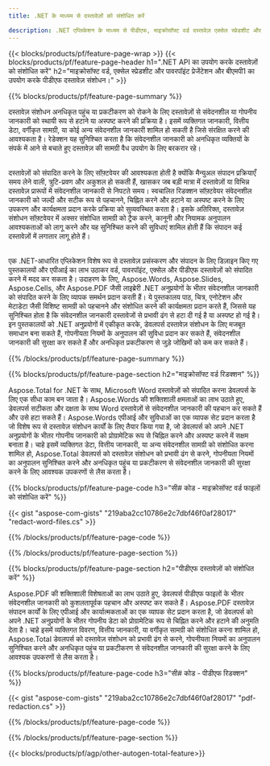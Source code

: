 ```yaml
---
title: .NET के माध्यम से दस्तावेज़ों को संशोधित करें 

description: .NET एप्लिकेशन के माध्यम से पीडीएफ, माइक्रोसॉफ्ट वर्ड दस्तावेज़ एक्सेल स्प्रेडशीट और पावरपॉइंट प्रेजेंटेशन डेटा को खोजें। C# कोड सूचीबद्ध
---
```


{{< blocks/products/pf/feature-page-wrap >}}
{{< blocks/products/pf/feature-page-header h1=".NET API का उपयोग करके दस्तावेज़ों को संशोधित करें" h2="माइक्रोसॉफ्ट वर्ड, एक्सेल स्प्रेडशीट और पावरपॉइंट प्रेजेंटेशन और बीएमपी1 का उपयोग करके पीडीएफ दस्तावेज़ संशोधन।" >}}

{{% blocks/products/pf/feature-page-summary %}}

दस्तावेज़ संशोधन अनधिकृत पहुंच या प्रकटीकरण को रोकने के लिए दस्तावेज़ों से संवेदनशील या गोपनीय जानकारी को स्थायी रूप से हटाने या अस्पष्ट करने की प्रक्रिया है। इसमें व्यक्तिगत जानकारी, वित्तीय डेटा, वर्गीकृत सामग्री, या कोई अन्य संवेदनशील जानकारी शामिल हो सकती है जिसे संरक्षित करने की आवश्यकता है। रेडेक्शन यह सुनिश्चित करता है कि संवेदनशील जानकारी को अनधिकृत व्यक्तियों के संपर्क में आने से बचाते हुए दस्तावेज़ की सामग्री वैध उपयोग के लिए बरकरार रहे। <br /><br />

दस्तावेज़ों को संपादित करने के लिए सॉफ़्टवेयर की आवश्यकता होती है क्योंकि मैन्युअल संपादन प्रक्रियाएँ समय लेने वाली, त्रुटि-प्रवण और अकुशल हो सकती हैं, खासकर जब बड़ी मात्रा में दस्तावेज़ों या विभिन्न दस्तावेज़ प्रारूपों में संवेदनशील जानकारी से निपटते समय। स्वचालित रिडक्शन सॉफ़्टवेयर संवेदनशील जानकारी को जल्दी और सटीक रूप से पहचानने, चिह्नित करने और हटाने या अस्पष्ट करने के लिए उपकरण और कार्यक्षमता प्रदान करके प्रक्रिया को सुव्यवस्थित करता है। इसके अतिरिक्त, दस्तावेज़ संशोधन सॉफ़्टवेयर में अक्सर संशोधित सामग्री को ट्रैक करने, कानूनी और नियामक अनुपालन आवश्यकताओं को लागू करने और यह सुनिश्चित करने की सुविधाएं शामिल होती हैं कि संपादन कई दस्तावेज़ों में लगातार लागू होते हैं।<br /><br />

एक .NET-आधारित एप्लिकेशन विशेष रूप से दस्तावेज़ प्रसंस्करण और संपादन के लिए डिज़ाइन किए गए पुस्तकालयों और एपीआई का लाभ उठाकर वर्ड, पावरपॉइंट, एक्सेल और पीडीएफ दस्तावेज़ों को संपादित करने में मदद कर सकता है। उदाहरण के लिए, Aspose.Words, Aspose.Slides, Aspose.Cells, और Aspose.PDF जैसी लाइब्रेरी .NET अनुप्रयोगों के भीतर संवेदनशील जानकारी को संपादित करने के लिए व्यापक समर्थन प्रदान करती हैं। ये पुस्तकालय पाठ, चित्र, एनोटेशन और मेटाडेटा जैसी विशिष्ट सामग्री को पहचानने और संशोधित करने की कार्यक्षमता प्रदान करते हैं, जिससे यह सुनिश्चित होता है कि संवेदनशील जानकारी दस्तावेजों से प्रभावी ढंग से हटा दी गई है या अस्पष्ट हो गई है। इन पुस्तकालयों को .NET अनुप्रयोगों में एकीकृत करके, डेवलपर्स दस्तावेज़ संशोधन के लिए मजबूत समाधान बना सकते हैं, गोपनीयता नियमों के अनुपालन की सुविधा प्रदान कर सकते हैं, संवेदनशील जानकारी की सुरक्षा कर सकते हैं और अनधिकृत प्रकटीकरण से जुड़े जोखिमों को कम कर सकते हैं।


{{% /blocks/products/pf/feature-page-summary  %}}

{{% blocks/products/pf/feature-page-section  h2="माइक्रोसॉफ्ट वर्ड रिडक्शन" %}}

Aspose.Total for .NET के साथ, Microsoft Word दस्तावेज़ों को संपादित करना डेवलपर्स के लिए एक सीधा काम बन जाता है। Aspose.Words की शक्तिशाली क्षमताओं का लाभ उठाते हुए, डेवलपर्स सटीकता और दक्षता के साथ Word दस्तावेज़ों से संवेदनशील जानकारी की पहचान कर सकते हैं और उसे हटा सकते हैं। Aspose.Words एपीआई और सुविधाओं का एक व्यापक सेट प्रदान करता है जो विशेष रूप से दस्तावेज़ संशोधन कार्यों के लिए तैयार किया गया है, जो डेवलपर्स को अपने .NET अनुप्रयोगों के भीतर गोपनीय जानकारी को प्रोग्रामेटिक रूप से चिह्नित करने और अस्पष्ट करने में सक्षम बनाता है। चाहे इसमें व्यक्तिगत डेटा, वित्तीय जानकारी, या अन्य संवेदनशील सामग्री को संशोधित करना शामिल हो, Aspose.Total डेवलपर्स को दस्तावेज़ संशोधन को प्रभावी ढंग से करने, गोपनीयता नियमों का अनुपालन सुनिश्चित करने और अनधिकृत पहुंच या प्रकटीकरण से संवेदनशील जानकारी की सुरक्षा करने के लिए आवश्यक उपकरणों से लैस करता है।

{{% blocks/products/pf/feature-page-code h3="सी# कोड - माइक्रोसॉफ्ट वर्ड फाइलों को संशोधित करें" %}}

{{< gist "aspose-com-gists" "219aba2cc10786e2c7dbf46f0af28017" "redact-word-files.cs" >}}

{{% /blocks/products/pf/feature-page-code  %}}

{{% /blocks/products/pf/feature-page-section %}}

{{% blocks/products/pf/feature-page-section  h2="पीडीएफ दस्तावेज़ों को संशोधित करें" %}}

Aspose.PDF की शक्तिशाली विशेषताओं का लाभ उठाते हुए, डेवलपर्स पीडीएफ फाइलों के भीतर संवेदनशील जानकारी को कुशलतापूर्वक पहचान और अस्पष्ट कर सकते हैं। Aspose.PDF दस्तावेज़ संपादन कार्यों के लिए एपीआई और कार्यात्मकताओं का एक व्यापक सेट प्रदान करता है, जो डेवलपर्स को अपने .NET अनुप्रयोगों के भीतर गोपनीय डेटा को प्रोग्रामेटिक रूप से चिह्नित करने और हटाने की अनुमति देता है। चाहे इसमें व्यक्तिगत विवरण, वित्तीय जानकारी, या वर्गीकृत सामग्री को संशोधित करना शामिल हो, Aspose.Total डेवलपर्स को दस्तावेज़ संशोधन को प्रभावी ढंग से करने, गोपनीयता नियमों का अनुपालन सुनिश्चित करने और अनधिकृत पहुंच या प्रकटीकरण से संवेदनशील जानकारी की सुरक्षा करने के लिए आवश्यक उपकरणों से लैस करता है।

{{% blocks/products/pf/feature-page-code h3="सी# कोड - पीडीएफ रिडक्शन" %}}

{{< gist "aspose-com-gists" "219aba2cc10786e2c7dbf46f0af28017" "pdf-redaction.cs" >}}

{{% /blocks/products/pf/feature-page-code  %}}

{{% /blocks/products/pf/feature-page-section %}}

{{< blocks/products/pf/agp/other-autogen-total-feature>}}